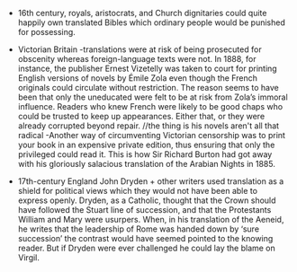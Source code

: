 - 16th century, royals, aristocrats, and Church dignitaries could quite happily own translated Bibles which ordinary people would be punished for possessing.

- Victorian Britain
-translations were at risk of being prosecuted for obscenity whereas foreign-language texts were not. 
		In 1888, for instance, the publisher Ernest Vizetelly was taken to court for printing English versions of novels by Émile Zola even though the French originals could circulate without restriction. The reason seems to have been that only the uneducated were felt to be at risk from Zola’s immoral influence. Readers who knew French were likely to be good chaps who could be trusted to keep up appearances. Either that, or they were already corrupted beyond repair. //the thing is his novels aren't all that radical
-Another way of circumventing Victorian censorship was to print your book in an expensive private edition, thus ensuring that only the privileged could read it. This is how Sir Richard Burton had got away with his gloriously salacious translation of the Arabian Nights in 1885.

- 17th-century England John Dryden + other writers used translation as a shield for political views which they would not have been able to express openly. Dryden, as a Catholic, thought that the Crown should have followed the Stuart line of succession, and that the Protestants William and Mary were usurpers. When, in his translation of the Aeneid, he writes that the leadership of Rome was handed down by ‘sure succession’ the contrast would have seemed pointed to the knowing reader. But if Dryden were ever challenged he could lay the blame on Virgil.